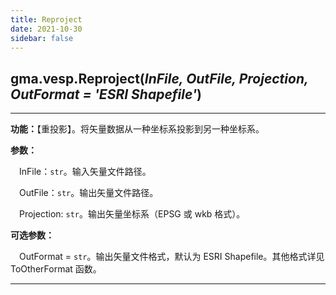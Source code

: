 ```yaml
---
title: Reproject
date: 2021-10-30
sidebar: false
---
```


## gma.vesp.**Reproject**(*InFile, OutFile, Projection, OutFormat = 'ESRI Shapefile'*)

---

**功能：**【重投影】。将矢量数据从一种坐标系投影到另一种坐标系。

**参数：** 

&emsp;InFile：`str`。输入矢量文件路径。

&emsp;OutFile：`str`。输出矢量文件路径。

&emsp;Projection: `str`。输出矢量坐标系（EPSG 或 wkb 格式）。

**可选参数：** 

&emsp;OutFormat = `str`。输出矢量文件格式，默认为 ESRI Shapefile。其他格式详见 ToOtherFormat 函数。

---

